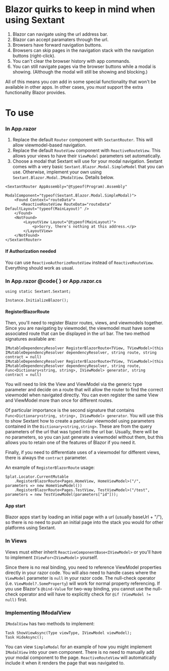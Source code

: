 # Blazor quirks to keep in mind when using Sextant
1. Blazor can navigate using the url address bar.
2. Blazor can accept paramaters through the url.
3. Browsers have forward navigation buttons.
4. Browsers can skip pages in the navigation stack with the navigation buttons (right-click).
5. You can't clear the browser history with app commands.
6. You can still navigate pages via the browser buttons while a modal is showing.  (Although the modal will still be showing and blocking.)

All of this means you _can_ add in some special functionality that won't be available in other apps.  In other cases, you *must* support the extra functionality Blazor provides.

# To use

### In App.razor

1.  Replace the default `Router` component with `SextantRouter`.  This will allow viewmodel-based navigation.  
2.  Replace the default `RouteView` component with `ReactiveRouteView`.  This allows your views to have their `ViewModel` parameters set automatically.
3.  Choose a modal that Sextant will use for your modal navigation.  Sextant comes with a very basic `Sextant.Blazor.Modal.SimpleModel` that you can use.  Otherwise, implement your own using `Sextant.Blazor.Modal.IModalView`. Details below.

```
<SextantRouter AppAssembly="@typeof(Program).Assembly"
               ModalComponent="typeof(Sextant.Blazor.Modal.SimpleModal)">
    <Found Context="routeData">
       <ReactiveRouteView RouteData="routeData" DefaultLayout="typeof(MainLayout)" />
    </Found>
    <NotFound>
        <LayoutView Layout="@typeof(MainLayout)">
            <p>Sorry, there's nothing at this address.</p>
        </LayoutView>
    </NotFound>
</SextantRouter>
```
#### If Authorization needed
You can use `ReactiveAuthorizeRouteView` instead of `ReactiveRouteView`.  Everything should work as usual.

### In App.razor @code{ } or App.razor.cs
```
using static Sextant.Sextant;

Instance.InitializeBlazor();
```
#### RegisterBlazorRoute
Then, you'll need to register Blazor routes, views, and viewmodels together.  Since you are navigating by viewmodel, the viewmodel must have some associated route that can be displayed in the url bar.  The two method signatures available are:
```
IMutableDependencyResolver RegisterBlazorRoute<TView, TViewModel>(this IMutableDependencyResolver dependencyResolver, string route, string contract = null)
IMutableDependencyResolver RegisterBlazorRoute<TView, TViewModel>(this IMutableDependencyResolver dependencyResolver, string route, Func<Dictionary<string, string>, IViewModel> generator, string contract = null)
```
You will need to link the View and ViewModel via the generic type parameter and decide on a route that will allow the router to find the correct viewmodel when navigated directly.  You can even register the same View and ViewModel more than once for different routes.

Of particular importance is the second signature that contains `Func<Dictionary<string, string>, IViewModel> generator`.  You will use this to show Sextant how to create a particular viewmodel using parameters contained in the `Dictionary<string,string>`.  These are from the query parameters of the url that was typed into the url bar.  Usually, there will be no parameters, so you can just generate a viewmodel without them, but this allows you to retain one of the features of Blazor if you need it.

Finally, if you need to differentiate uses of a viewmodel for different views, there is always the `contract` parameter.

An example of `RegisterBlazorRoute` usage:
```
Splat.Locator.CurrentMutable
    .RegisterBlazorRoute<Pages.HomeView, HomeViewModel>("/", parameters => new HomeViewModel())
    .RegisterBlazorRoute<Pages.TestView, TestViewModel>("/test", parameters = new TestViewModel(parameters["id"]));
```

#### App start
Blazor apps start by loading an initial page with a url (usually baseUrl + "/"), so there is no need to push an initial page into the stack you would for other platforms using Sextant.

### In Views 
Views must either inherit `ReactiveComponentBase<IViewModel>` or you'll have to implement `IViewFor<IViewModel>` yourself.

Since there is no real binding, you need to reference ViewModel properties directly in your razor code.  You will also need to handle cases where the `ViewModel` parameter is `null` in your razor code.  The null-check operator (i.e. `ViewModel?.SomeProperty`) will work for normal property referencing.  If you use Blazor's `@bind-Value` for two-way binding, you cannot use the null-check operator and will have to explicitly check for `@if (ViewModel != null)` first.

### Implementing IModalView
`IModalView` has two methods to implement:
```
Task ShowViewAsync(Type viewType, IViewModel viewModel);
Task HideAsync();
```
You can view `SimpleModal` for an example of how you might implement `IModalView` into your own component. There is no need to manually add your modal component to the page.  `ReactiveRouteView` will automatically include it when it renders the page that was navigated to.
